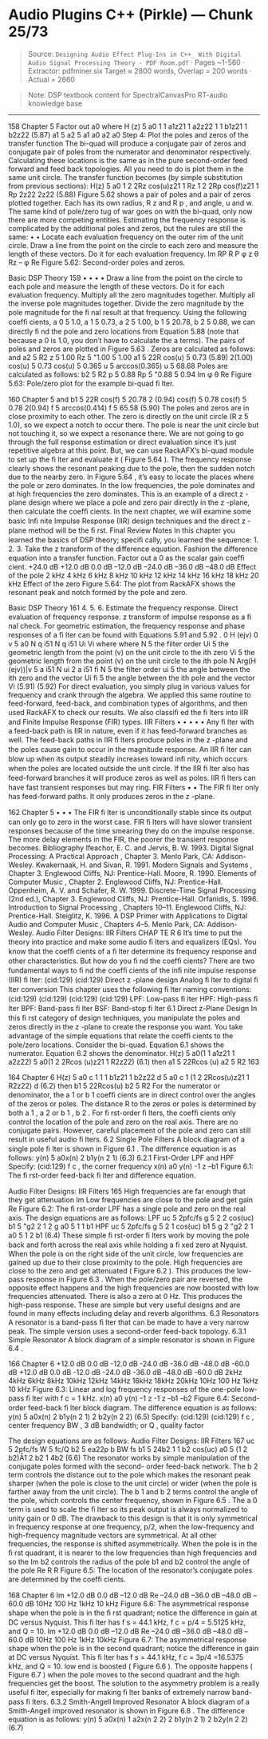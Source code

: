 # Audio Plugins C++ (Pirkle) — Chunk 25/73

> Source: `Designing Audio Effect Plug-Ins in C++_ With Digital Audio Signal Processing Theory - PDF Room.pdf` · Pages ~1-560 · Extractor: pdfminer.six
> Target ≈ 2800 words, Overlap = 200 words · Actual = 2660

> Note: DSP textbook content for SpectralCanvasPro RT-audio knowledge base

---
158  Chapter 5
 Factor out a0
 where
 H (z) 5 a0
1 1 a1z21 1 a2z22
1 1 b1z21 1 b2z22
(5.87)
  a1 5
 a2 5
a1
a0
a2
a0
  Step 4: Plot the poles and zeros of the transfer function
 The bi-quad will produce a conjugate pair of zeros and conjugate pair of poles from the
numerator and denominator respectively. Calculating these locations is the same as in the
pure second-order feed forward and feed back topologies. All you need to do is plot them in
the same unit circle. The transfer function becomes (by simple substitution from previous
sections):
  H(z) 5 a0
1 2 2Rz cos(u)z21 1 Rz
1 2 2Rp cos(f)z21 1 Rp
2z22
2z22
(5.88)
  Figure 5.62  shows a pair of poles and a pair of zeros plotted together. Each has its own
radius, R z  and R p , and angle, u and w. The same kind of pole/zero tug of war goes on with the
bi-quad, only now there are more competing entities.
 Estimating the frequency response is complicated by the additional poles and zeros, but the
rules are still the same:
•
•
   Locate each evaluation frequency on the outer rim of the unit circle.
   Draw a line from the point on the circle to  each  zero and measure the length of these
 vectors. Do it for each evaluation frequency.
Im
RP
R P
φ
z
θ
Rz
– φ
Re
 Figure 5.62:    Second-order poles and zeros.

Basic DSP Theory  159
•
•
•
•
   Draw a line from the point on the circle to  each  pole and measure the length of these
 vectors. Do it for each evaluation frequency.
   Multiply all the zero magnitudes together.
   Multiply all the  inverse  pole magnitudes together.
   Divide the zero magnitude by the pole magnitude for the ﬁ nal result at that frequency.
 Using the following coefﬁ cients, a 0  5 1.0, a 1  5 0.73, a 2  5 1.00, b 1  5 20.78, b 2  5 0.88,
we can directly ﬁ nd the pole and zero locations from  Equation 5.88  (note that because a 0
is 1.0, you don’t have to calculate the a terms). The pairs of poles and zeros are plotted in
 Figure 5.63 .
 Zeros are calculated as follows:
 and
   a2 5 R2
z 5 1.00
 Rz 5 "1.00 5 1.00
 a1 5 22R cos(u) 5 0.73
(5.89)
 2(1.00) cos(u) 5 0.73
 cos(u) 5 0.365
 u 5 arccos(0.365)
 u 5 68.68
 Poles are calculated as follows:
 b2 5 R2
p 5 0.88
 Rp 5 "0.88 5 0.94
Im
φ
θ
Re
 Figure 5.63:    Pole/zero plot for the example bi-quad ﬁ lter.

160  Chapter 5
 and
  b1 5 22R cos(f) 5 20.78
 2 (0.94) cos(f) 5 0.78
  cos(f) 5
0.78
2(0.94)
 f 5 arccos(0.414)
 f 5 65.58
(5.90)
 The poles and zeros are in close proximity to each other. The zero is directly on the unit
circle (R z  5 1.0), so we expect a notch to occur there. The pole is near the unit circle but not
touching it, so we expect a resonance there.
 We are not going to go through the full response estimation or direct evaluation since it’s just
repetitive algebra at this point. But, we can use RackAFX’s bi-quad module to set up the ﬁ lter
and evaluate it ( Figure 5.64 ). The frequency response clearly shows the resonant peaking due
to the pole, then the sudden notch due to the nearby zero.
 In  Figure 5.64 , it’s easy to locate the places where the pole or zero dominates. In the low
frequencies, the pole dominates and at high frequencies the zero dominates. This is an
example of a direct  z -plane design where we place a pole and zero pair directly in the  z -plane,
then calculate the coefﬁ cients. In the next chapter, we will examine some basic Inﬁ nite
Impulse Response (IIR)  design techniques and the direct  z -plane method will be the ﬁ rst.
  Final Review Notes
 In this chapter you learned the basics of DSP theory; speciﬁ cally, you learned the sequence:
1.
2.
3.
   Take the  z  transform of the difference equation.
   Fashion the difference equation into a transfer function.
   Factor out a 0  as the scalar gain coefﬁ cient.
+24.0 dB
+12.0 dB
0.0 dB
–12.0 dB
–24.0 dB
–36.0 dB
–48.0 dB
Effect  of the  pole
2 kHz  4 kHz
6 kHz
8 kHz  10 kHz  12 kHz  14 kHz  16 kHz  18 kHz  20 kHz
Effect  of the  zero
 Figure 5.64:    The plot from RackAFX shows the resonant peak and notch formed
by the pole and zero.

Basic DSP Theory  161
4.
5.
6.
   Estimate the frequency response.
   Direct evaluation of frequency response.
    z  transform of impulse response as a ﬁ nal check.
 For geometric estimation, the frequency response and phase responses of a ﬁ lter can be found
with  Equations 5.91  and  5.92 .
  0 H (ejv) 0
v 5 a0
N
q
i51
N
q
i51
Ui
Vi
 where
 where
  N 5 the filter order
 Ui 5 the geometric length from the point (v) on the unit circle to the ith zero
 Vi 5 the geometric length from the point (v) on the unit circle to the ith pole
N
  Arg(H (ejv))|v 5 a
i51
N
ui 2 a
i51
fi
  N 5 the filter order
 ui 5 the angle between the ith zero and the vector Ui
 fi 5 the angle between the ith pole and the vector Vi
(5.91)
(5.92)
 For direct evaluation, you simply plug in various values for frequency and crank through the
algebra. We applied this same routine to feed-forward, feed-back, and combination types of
algorithms, and then used RackAFX to check our results. We also classiﬁ ed the ﬁ lters into
IIR and Finite Impulse Response (FIR)  types.
  IIR Filters
•
•
•
•
•
   Any ﬁ lter with a feed-back path is IIR in nature, even if it has feed-forward branches
as well.
   The feed-back paths in IIR ﬁ lters produce poles in the  z -plane and the poles cause gain to
occur in the magnitude response.
   An IIR ﬁ lter can blow up when its output steadily increases toward inﬁ nity, which occurs
when the poles are located outside the unit circle.
   If the IIR ﬁ lter also has feed-forward branches it will produce zeros as well as poles.
   IIR ﬁ lters can have fast transient responses but may ring.
  FIR Filters
•
•
   The FIR ﬁ lter only has feed-forward paths.
   It only produces zeros in the  z -plane.

162  Chapter 5
•
•
•
   The FIR ﬁ lter is unconditionally stable since its output can only go to zero in the
worst case.
   FIR ﬁ lters will have slower transient responses because of the time smearing they do on
the impulse response.
   The more delay elements in the FIR, the poorer the transient response becomes.
     Bibliography
 Ifeachor, E. C. and Jervis, B. W. 1993.  Digital Signal Processing: A Practical Approach , Chapter 3. Menlo Park,
CA: Addison-Wesley.
 Kwakernaak, H. and Sivan, R. 1991.  Modern Signals and Systems , Chapter 3. Englewood Cliffs, NJ: Prentice-Hall.
 Moore, R. 1990.  Elements of Computer Music , Chapter 2. Englewood Cliffs, NJ: Prentice-Hall.
 Oppenheim, A. V. and Schafer, R. W. 1999.  Discrete-Time Signal Processing  (2nd ed.), Chapter 3. Englewood
Cliffs, NJ: Prentice-Hall.
 Orfanidis, S. 1996.  Introduction to Signal Processing , Chapters 10–11. Englewood Cliffs, NJ: Prentice-Hall.
 Steiglitz, K. 1996.  A DSP Primer with Applications to Digital Audio and Computer Music , Chapters 4–5. Menlo
Park, CA: Addison-Wesley.
Audio Filter Designs: IIR Filters
   CHAP TE R 6
    It’s time to put the theory into practice and make some audio ﬁ lters and equalizers (EQs).
You know that the coefﬁ cients of a ﬁ lter determine its frequency response and other
characteristics. But how do you ﬁ nd the coefﬁ cients? There are two fundamental ways to ﬁ nd
the coefﬁ cients of the inﬁ nite impulse response (IIR) ﬁ lter:
(cid:129)
(cid:129)
   Direct  z -plane design
   Analog ﬁ lter to digital ﬁ lter conversion
 This chapter uses the following ﬁ lter naming conventions:
(cid:129)
(cid:129)
(cid:129)
(cid:129)
   LPF: Low-pass ﬁ lter
   HPF: High-pass ﬁ lter
   BPF: Band-pass ﬁ lter
   BSF: Band-stop ﬁ lter
  6.1    Direct z-Plane Design
 In this ﬁ rst category of design techniques, you manipulate the poles and zeros directly in
the  z -plane to create the response you want. You take advantage of the simple equations that
relate the coefﬁ cients to the pole/zero locations. Consider the bi-quad.  Equation 6.1  shows the
numerator.  Equation 6.2  shows the denominator.
H(z) 5 a0(1 1 a1z21 1 a2z22)
5 a0(1 2 2Rcos (u)z21 1 R2z22)
(6.1)
then
a1 5 22Rcos (u)
a2 5 R2
163

164  Chapter 6
H(z)  5 a0 c
1
1 1 b1z21 1 b2z22
d
5 a0 c
1
(1 2 2Rcos(u)z21 1 R2z22)
d
(6.2)
then
b1 5 22Rcos(u)
b2 5 R2
 For the numerator or denominator, the a 1  or b 1  coefﬁ cients are in direct control over the
angles of the zeros or poles. The distance  R  to the zeros or poles is determined by both a 1 , a 2
or b 1 , b 2 . For ﬁ rst-order ﬁ lters, the coefﬁ cients only control the location of the pole and zero
on the real axis. There are no conjugate pairs. However, careful placement of the pole and
zero can still result in useful audio ﬁ lters.
   6.2    Single Pole Filters
 A block diagram of a single pole ﬁ lter is shown in  Figure 6.1 .
 The difference equation is as follows:
  y(n) 5 a0x(n) 2 b1y(n 2 1)
(6.3)
  6.2.1  First-Order LPF and HPF
 Specify:
(cid:129)
    f  c , the corner frequency
x(n)
a0
y(n)
-1
z
–b1
 Figure 6.1:    The ﬁ rst-order feed-back ﬁ lter and difference equation.

Audio Filter Designs: IIR Filters  165
High frequencies are far
enough that they get
attenuation
Im
Low frequencies are
close to the pole and get
gain
Re
 Figure 6.2:    The ﬁ rst-order LPF has a single pole and zero on the real axis.
 The design equations are as follows:
             LPF
uc 5 2pfc/fs
g 5 2 2 cos(uc)
b1 5 "g2 2 1 2 g
a0 5 1 1 b1
             HPF
uc 5 2pfc/fs
g 5 2 1 cos(uc)
b1 5 g 2 "g2 2 1
a0 5 1 2 b1
 (6.4)
 These simple ﬁ rst-order ﬁ lters work by moving the pole back and forth across the real axis
while holding a ﬁ xed zero at Nyquist. When the pole is on the right side of the unit circle,
low frequencies are gained up due to their close proximity to the pole. High frequencies
are close to the zero and get attenuated ( Figure 6.2 ). This produces the low-pass response
in  Figure 6.3 .
 When the pole/zero pair are reversed, the opposite effect happens and the high frequencies are
now boosted with low frequencies attenuated. There is also a zero at 0 Hz.   This produces the
high-pass response. These are simple but very useful designs and are found in many effects
including delay and reverb algorithms.
    6.3    Resonators
 A resonator is a band-pass ﬁ lter that can be made to have a very narrow peak. The simple
version uses a second-order feed-back topology.
  6.3.1  Simple Resonator
 A block diagram of a simple resonator is shown in  Figure 6.4 .

166  Chapter 6
+12.0 dB
0.0 dB
-12.0  dB
-24.0  dB
-36.0  dB
-48.0  dB
-60.0  dB
+12.0 dB
0.0 dB
-12.0  dB
-24.0  dB
-36.0  dB
-48.0  dB
-60.0  dB
2kHz
4kHz
6kHz  8kHz  10kHz  12kHz  14kHz  16kHz  18kHz  20kHz
10Hz
100 Hz
1kHz
10 kHz
 Figure 6.3:    Linear and log frequency responses of the one-pole low-pass ﬁ lter with  f  c   = 1 kHz.
x(n)
a0
y(n)
–1
z
-1
z
–b1
–b2
 Figure 6.4:    Second-order feed-back ﬁ lter block diagram.
 The difference equation is as follows:
  y(n) 5 a0x(n) 2 b1y(n 2 1) 2 b2y(n 2 2)
(6.5)
 Specify:
(cid:129)
(cid:129)
    f  c , center frequency
    BW , 3 dB bandwidth; or  Q , quality factor

 The design equations are as follows:
Audio Filter Designs: IIR Filters  167
uc 5 2pfc/fs
W 5 fc/Q
b2 5 ea22p
b
BW
fs
b1 5
24b2
1 1 b2
 cos(uc)
a0 5 (1 2 b2)Å1 2
b2
1
4b2
(6.6)
 The resonator works by simple manipulation of the conjugate poles formed with the second-
order feed-back network. The b 2  term controls the distance out to the pole which makes the
resonant peak sharper (when the pole is close to the unit circle) or wider (when the pole is
farther away from the unit circle). The b 1  and b 2  terms control the angle of the pole, which
controls the center frequency, shown in  Figure 6.5 . The a 0  term is used to scale the ﬁ lter so its
peak output is always normalized to unity gain or 0 dB.
 The drawback to this design is that it is only symmetrical in frequency response at one
frequency, p/2, when the low-frequency and high-frequency magnitude vectors are
symmetrical. At all other frequencies, the response is shifted asymmetrically. When the pole
is in the ﬁ rst quadrant, it is nearer to the low frequencies than high frequencies and so the
Im
b2 controls the  radius
of the  pole
b1 and b2  control the
angle of
the pole
Re
R
R
 Figure 6.5:    The location of the resonator’s conjugate poles are
determined by the coefﬁ cients.

168  Chapter 6
Im
+12.0 dB
0.0  dB
–12.0  dB
Re
–24.0  dB
–36.0  dB
–48.0  dB
–60.0  dB
10Hz
100 Hz
1kHz
10 kHz
 Figure 6.6:    The asymmetrical response shape when the pole is in the ﬁ rst quadrant; notice
the difference in gain at DC versus Nyquist. This ﬁ lter has  f  s   = 44.1 kHz,
 f  c  = p/4 = 5.5125 kHz, and  Q  = 10.
Im
+12.0 dB
0.0 dB
–12.0 dB
Re
–24.0 dB
–36.0 dB
–48.0 dB
–60.0 dB
10Hz
100 Hz
1kHz
10kHz
 Figure 6.7:    The asymmetrical response shape when the pole is in the second quadrant; notice the
difference in gain at DC versus Nyquist. This ﬁ lter has  f  s  = 44.1 kHz,
 f  c  = 3p/4 =16.5375 kHz, and  Q  = 10.
low end is boosted ( Figure 6.6 ). The opposite happens ( Figure 6.7 ) when the pole moves to
the second quadrant and the high frequencies get the boost. The solution to the asymmetry
problem is a really useful ﬁ lter, especially for making ﬁ lter banks of extremely narrow band-
pass ﬁ lters.
   6.3.2  Smith-Angell Improved Resonator
 A block diagram of a Smith-Angell improved resonator is shown in  Figure 6.8 .
 The difference equation is as follows:
 y(n) 5 a0x(n) 1 a2x(n 2 2) 2 b1y(n 2 1) 2 b2y(n 2 2)
(6.7)
